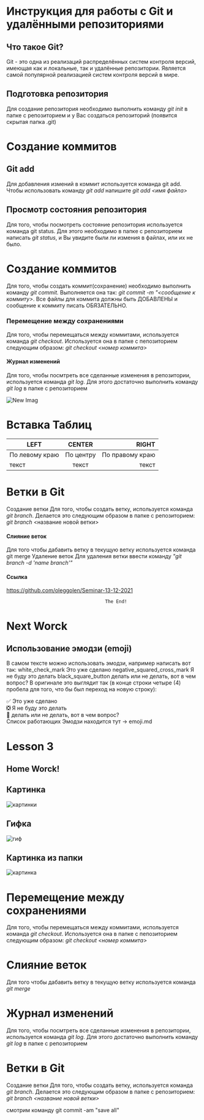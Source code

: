 # Инструкция для работы с Git и удалёнными репозиториями
## Что такое Git?
Git - это одна из реализаций распределённых систем контроля версий, имеющая как и локальные, так и удалённые репозитории. Является самой популярной реализацией систем контроля версий в мире.
## Подготовка репозитория
Для создание репозитория необходимо выполнить команду *git init* в папке с репозиторием и у Вас создаться репозиторий (появится скрытая папка .git)
# Создание коммитов
## Git add
Для добавления измений в коммит используется команда git add. Чтобы использовать команду _git add_ напишите _git add <имя файла>_
## Просмотр состояния репозитория
Для того, чтобы посмотреть состояние репозитория используется команда git status. Для этого необходимо в папке с репозиторием написать _git status_, и Вы увидите были ли измения в файлах, или их не было.
# Создание коммитов
Для того, чтобы создать коммит(сохранение) необходимо выполнить команду _git commit._ Выполняется она так: *git commit -m "<сообщение к коммиту>*. Все файлы для коммита должны быть ДОБАВЛЕНЫ и сообщение к коммиту писать ОБЯЗАТЕЛЬНО.
### Перемещение между сохранениями
Для того, чтобы перемещаться между коммитами, используется команда _git checkout_. Используется она в папке с пепозиторием следующим образом: *git checkout <номер коммита>*
#### Журнал изменений
Для того, чтобы посмтреть все сделанные изменения в репозитории, используется команда _git log_. Для этого достаточно выполнить команду *git log* в папке с репозиторием

![New Imag](imaege.jpg)

# Вставка Таблиц
| LEFT | CENTER | RIGHT |
|----------------|:---------:|----------------:|
| По левому краю | По центру | По правому краю |
| текст | текст | текст |

# Ветки в Git
Создание ветки
Для того, чтобы создать ветку, используется команда *git branch*. Делается это следующим образом в папке с репозиторием: *git branch* <название новой ветки>
#### Слияние веток
Для того чтобы дабавить ветку в текущую ветку используется команда git merge
Удаление веток
Для удаления ветки ввести команду *"git branch -d 'name branch'"*
#### Ссылка
https://github.com/oleggolen/Seminar-13-12-2021

                                        The End!

   # Next Worck


## Использование эмодзи (emoji)
В самом тексте можно использовать эмодзи, например написать вот так:
white_check_mark Это уже сделано
negative_squared_cross_mark Я не буду это делать
black_square_button делать или не делать, вот в чем вопрос?
В оригинале это выглядит так (в конце строки четыре (4) пробела для того, что бы был переход на новую строку):

:white_check_mark: Это уже сделано    
:negative_squared_cross_mark: Я не буду это делать    
:black_square_button: делать или не делать, вот в чем вопрос?    
Список работающих Эмодзи находится тут -> emoji.md
# Lesson 3

## Home Worck!

## Картинка
   ![картинки](https://miro.medium.com/max/1400/1*vlDY5078rLn0dFQWbdAKUA.png)
## Гифка
   ![гиф](https://raw.githubusercontent.com/nadehi18/battery-wallpaper-windows/master/preview/charging.gif)
## Картинка из папки
   ![картинка](1_S-_fv45WT4MgqtnPVsxtHQ.jpeg)

# Перемещение между сохранениями
Для того, чтобы перемещаться между коммитами, используется команда *git checkout*. Используется она в папке с пепозиторием следующим образом: *git checkout <номер коммита>*
# Слияние веток
Для того чтобы дабавить ветку в текущую ветку используется команда *git merge*
# Журнал изменений
Для того, чтобы посмтреть все сделанные изменения в репозитории, используется команда _git log_. Для этого достаточно выполнить команду _git log_ в папке с репозиторием
# Ветки в Git
Создание ветки
Для того, чтобы создать ветку, используется команда *git branch*. Делается это следующим образом в папке с репозиторием: *git branch <название новой ветки>*

смотрим команду git commit -am "save all"
